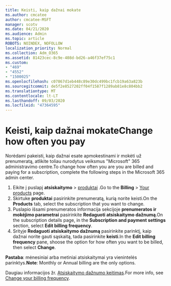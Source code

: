 ```yaml
---
title: Keisti, kaip dažnai mokate
ms.author: cmcatee
author: cmcatee-MSFT
manager: scotv
ms.date: 04/21/2020
ms.audience: Admin
ms.topic: article
ROBOTS: NOINDEX, NOFOLLOW
localization_priority: Normal
ms.collection: Adm_O365
ms.assetid: 81423cec-8c9e-408d-bd26-a46f37ef75c1
ms.custom:
- "469"
- "4552"
- "1500025"
ms.openlocfilehash: c07867d1eb448c89e30dc499bc1fcb19a63a823b
ms.sourcegitcommit: de5f2e8527202ff04f1587f1289ab81e8c804bb2
ms.translationtype: MT
ms.contentlocale: lt-LT
ms.lasthandoff: 09/03/2020
ms.locfileid: "47364595"
---
```

# <a name="change-how-often-you-pay"></a><span data-ttu-id="db904-102">Keisti, kaip dažnai mokate</span><span class="sxs-lookup"><span data-stu-id="db904-102">Change how often you pay</span></span>

<span data-ttu-id="db904-103">Norėdami pakeisti, kaip dažnai esate apmokestinami ir mokėti už prenumeratą, atlikite toliau nurodytus veiksmus "Microsoft" 365 administravimo centre.</span><span class="sxs-lookup"><span data-stu-id="db904-103">To change how often you are you are billed and paying for a subscription, complete the following steps in the Microsoft 365 admin center.</span></span>

1. <span data-ttu-id="db904-104">Eikite į puslapį **atsiskaitymo**  >  [produktai](https://go.microsoft.com/fwlink/p/?linkid=842054) .</span><span class="sxs-lookup"><span data-stu-id="db904-104">Go to the **Billing** > [Your products](https://go.microsoft.com/fwlink/p/?linkid=842054) page.</span></span>
2. <span data-ttu-id="db904-105">Skirtuke **produktai** pasirinkite prenumeratą, kurią norite keisti.</span><span class="sxs-lookup"><span data-stu-id="db904-105">On the **Products** tab, select the subscription that you want to change.</span></span> 
3. <span data-ttu-id="db904-106">Puslapio išsami prenumeratos informacija sekcijoje **prenumeratos ir mokėjimo parametrai** pasirinkite **Redaguoti atsiskaitymo dažnumą**.</span><span class="sxs-lookup"><span data-stu-id="db904-106">On the subscription details page, in the **Subscription and payment settings** section, select **Edit billing frequency**.</span></span>
4. <span data-ttu-id="db904-107">Srityje **Redaguoti atsiskaitymo dažnumą** pasirinkite parinktį, kaip dažnai norite gauti sąskaitą, tada pasirinkite **keisti**.</span><span class="sxs-lookup"><span data-stu-id="db904-107">In the **Edit billing frequency** pane, shoose the option for how often you want to be billed, then select **Change**.</span></span>

<span data-ttu-id="db904-108">**Pastaba**: mėnesiniai arba metiniai atsiskaitymai yra vienintelės parinktys.</span><span class="sxs-lookup"><span data-stu-id="db904-108">**Note**: Monthly or Annual billing are the only options.</span></span>

<span data-ttu-id="db904-109">Daugiau informacijos žr. [Atsiskaitymo dažnumo keitimas](https://docs.microsoft.com/microsoft-365/commerce/billing-and-payments/change-payment-frequency).</span><span class="sxs-lookup"><span data-stu-id="db904-109">For more info, see [Change your billing frequency](https://docs.microsoft.com/microsoft-365/commerce/billing-and-payments/change-payment-frequency).</span></span>
